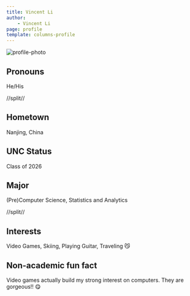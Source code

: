 ```yaml
---
title: Vincent Li
author:
    - Vincent Li
page: profile
template: columns-profile
---
```


![profile-photo](../../../static/profile-photos/vinceli.jpg)

## Pronouns

He/His

//split//

## Hometown

Nanjing, China

## UNC Status

Class of 2026

## Major

(Pre)Computer Science, Statistics and Analytics

//split//

## Interests

Video Games, Skiing, Playing Guitar, Traveling 😼

## Non-academic fun fact

Video games actually build my strong interest on computers. They are gorgeous!! 😋
